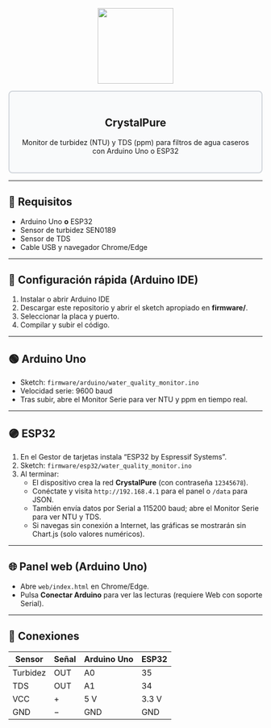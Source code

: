 <div align="center">
  <p align="center">
    <a href="#">
      <img src="https://i.imgur.com/7jf2LM0.jpeg" height="150px" />
    </a>
  </p>
</div>

<div style="border: 2px solid #d1d5db; padding: 20px; border-radius: 8px; background-color: #f9fafb;">
  <h2 align="center">CrystalPure</h2>
  <p align="center">Monitor de turbidez (NTU) y TDS (ppm) para filtros de agua caseros con Arduino Uno o ESP32</p>
</div>

---

## 🔧 Requisitos

- Arduino Uno **o** ESP32
- Sensor de turbidez SEN0189
- Sensor de TDS 
- Cable USB y navegador Chrome/Edge

---

## 🚀 Configuración rápida (Arduino IDE)

1. Instalar o abrir Arduino IDE 
2. Descargar este repositorio y abrir el sketch apropiado en **firmware/**.  
3. Seleccionar la placa y puerto.  
4. Compilar y subir el código.

---

## 🟢 Arduino Uno

- Sketch: `firmware/arduino/water_quality_monitor.ino`
- Velocidad serie: 9600 baud
- Tras subir, abre el Monitor Serie para ver NTU y ppm en tiempo real.

---

## 🟣 ESP32

1. En el Gestor de tarjetas instala “ESP32 by Espressif Systems”.
2. Sketch: `firmware/esp32/water_quality_monitor.ino`
3. Al terminar:
   - El dispositivo crea la red **CrystalPure** (con contraseña `12345678`).
   - Conéctate y visita `http://192.168.4.1` para el panel o `/data` para JSON.
   - También envía datos por Serial a 115200 baud; abre el Monitor Serie para ver NTU y TDS.
   - Si navegas sin conexión a Internet, las gráficas se mostrarán sin Chart.js (solo valores numéricos).

---

## 🌐 Panel web (Arduino Uno)

- Abre `web/index.html` en Chrome/Edge.  
- Pulsa **Conectar Arduino** para ver las lecturas (requiere Web con soporte Serial).

---

## 📌 Conexiones

| Sensor   | Señal | Arduino Uno | ESP32 |
|----------|-------|-------------|-------|
| Turbidez | OUT   | A0          | 35    |
| TDS      | OUT   | A1          | 34    |
| VCC      | +     | 5 V         | 3.3 V |
| GND      | −     | GND         | GND   |

